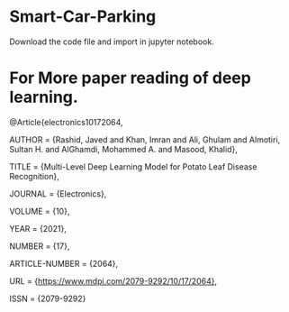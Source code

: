 # Smart-Car-Parking

Download the code file and import in jupyter notebook. 




# For More paper reading of deep learning. 


@Article{electronics10172064,

AUTHOR = {Rashid, Javed and Khan, Imran and Ali, Ghulam and Almotiri, Sultan H. and AlGhamdi, Mohammed A. and Masood, Khalid},

TITLE = {Multi-Level Deep Learning Model for Potato Leaf Disease Recognition},

JOURNAL = {Electronics},

VOLUME = {10},

YEAR = {2021},

NUMBER = {17},

ARTICLE-NUMBER = {2064},

URL = {https://www.mdpi.com/2079-9292/10/17/2064},

ISSN = {2079-9292}
